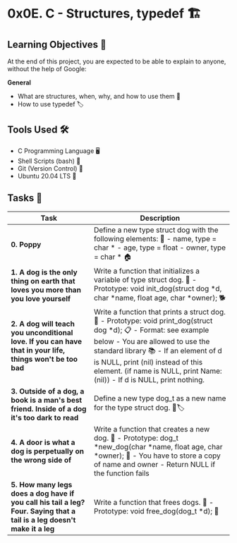 # 0x0E. C - Structures, typedef :building_construction:

## Learning Objectives :brain:

At the end of this project, you are expected to be able to explain to anyone, without the help of Google:

**General**
- What are structures, when, why, and how to use them 🏢
- How to use typedef 🏷️

## Tools Used :hammer_and_wrench:

- C Programming Language 🖥️
- Shell Scripts (bash) 🐚
- Git (Version Control) 🌲
- Ubuntu 20.04 LTS 🐧

## Tasks :pencil:

| Task | Description |
|---|---|
| **0. Poppy** | Define a new type struct dog with the following elements: 🐾 - name, type = char * - age, type = float - owner, type = char * 🏠 |
| **1. A dog is the only thing on earth that loves you more than you love yourself** | Write a function that initializes a variable of type struct dog. 🐶 - Prototype: void init_dog(struct dog *d, char *name, float age, char *owner); 🐕 |
| **2. A dog will teach you unconditional love. If you can have that in your life, things won't be too bad** | Write a function that prints a struct dog. 📜 - Prototype: void print_dog(struct dog *d); 📋 - Format: see example below - You are allowed to use the standard library 📚 - If an element of d is NULL, print (nil) instead of this element. (if name is NULL, print Name: (nil)) - If d is NULL, print nothing. |
| **3. Outside of a dog, a book is a man's best friend. Inside of a dog it's too dark to read** | Define a new type dog_t as a new name for the type struct dog. 🐶🏷️ |
| **4. A door is what a dog is perpetually on the wrong side of** | Write a function that creates a new dog. 🚪 - Prototype: dog_t *new_dog(char *name, float age, char *owner); 🐾 - You have to store a copy of name and owner - Return NULL if the function fails |
| **5. How many legs does a dog have if you call his tail a leg? Four. Saying that a tail is a leg doesn't make it a leg** | Write a function that frees dogs. 🦴 - Prototype: void free_dog(dog_t *d); 🐾 |
